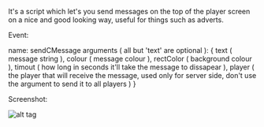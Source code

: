 It's a script which let's you send messages on the top of the player screen on a nice and good looking way, useful for things such as adverts.

Event:

name: sendCMessage
arguments ( all but 'text' are optional ):
{
text ( message string ),
colour ( message colour ),
rectColor ( background colour ),
timout ( how long in seconds it'll take the message to dissapear ),
player ( the player that will receive the message, used only for server side, don't use the argument to send it to all players )
}

Screenshot:

![alt tag](http://i.imgur.com/T1NRuit.jpg)
